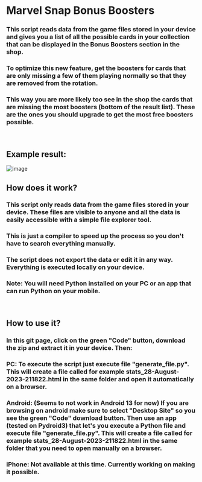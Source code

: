 # Marvel Snap Bonus Boosters
### This script reads data from the game files stored in your device and gives you a list of all the possible cards in your collection that can be displayed in the Bonus Boosters section in the shop.
### To optimize this new feature, get the boosters for cards that are only missing a few of them playing normally so that they are removed from the rotation.
### This way you are more likely too see in the shop the cards that are missing the most boosters (bottom of the result list). These are the ones you should upgrade to get the most free boosters possible.
&nbsp;
## Example result:
![image](https://github.com/sergiodias25/SnapBonusBoosters/assets/138718424/a112ae55-1503-4b84-910a-35ae2dee8527)
## How does it work?
### This script only reads data from the game files stored in your device. These files are visible to anyone and all the data is easily accessible with a simple file explorer tool.
### This is just a compiler to speed up the process so you don't have to search everything manually.
### The script does not export the data or edit it in any way. Everything is executed locally on your device.
### Note: You will need Python installed on your PC or an app that can run Python on your mobile.
&nbsp;
## How to use it?
### In this git page, click on the green "Code" button, download the zip and extract it in your device. Then:
### PC: To execute the script just execute file "generate_file.py". This will create a file called for example stats_28-August-2023-211822.html in the same folder and open it automatically on a browser.
### Android: (Seems to not work in Android 13 for now) If you are browsing on android make sure to select "Desktop Site" so you see the green "Code" download button. Then use an app (tested on Pydroid3) that let's you execute a Python file and execute file "generate_file.py". This will create a file called for example stats_28-August-2023-211822.html in the same folder that you need to open manually on a browser.
### iPhone: Not available at this time. Currently working on making it possible.
